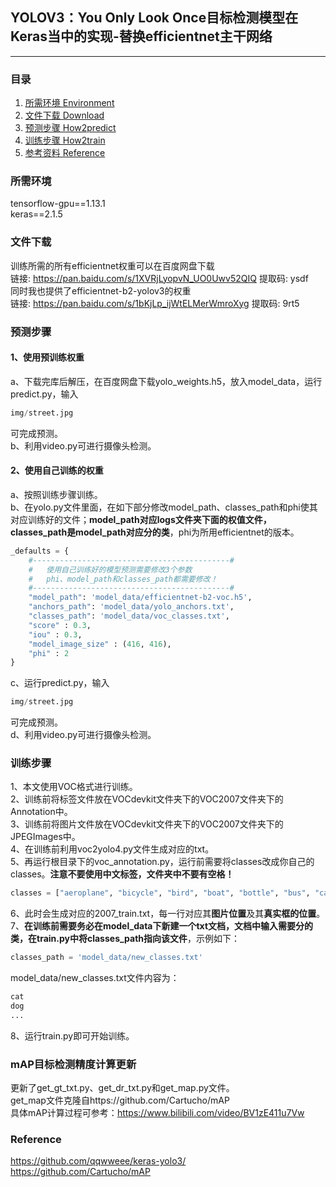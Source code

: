 ## YOLOV3：You Only Look Once目标检测模型在Keras当中的实现-替换efficientnet主干网络
---

### 目录
1. [所需环境 Environment](#所需环境)
2. [文件下载 Download](#文件下载)
3. [预测步骤 How2predict](#预测步骤)
4. [训练步骤 How2train](#训练步骤)
5. [参考资料 Reference](#Reference)

### 所需环境
tensorflow-gpu==1.13.1  
keras==2.1.5  

### 文件下载
训练所需的所有efficientnet权重可以在百度网盘下载  
链接: https://pan.baidu.com/s/1XVRjLyopvN_UO0Uwv52QIQ 提取码: ysdf  
同时我也提供了efficientnet-b2-yolov3的权重  
链接: https://pan.baidu.com/s/1bKjLp_ijWtELMerWmroXyg 提取码: 9rt5  

### 预测步骤
#### 1、使用预训练权重
a、下载完库后解压，在百度网盘下载yolo_weights.h5，放入model_data，运行predict.py，输入  
```python
img/street.jpg
```
可完成预测。  
b、利用video.py可进行摄像头检测。  
#### 2、使用自己训练的权重
a、按照训练步骤训练。  
b、在yolo.py文件里面，在如下部分修改model_path、classes_path和phi使其对应训练好的文件；**model_path对应logs文件夹下面的权值文件，classes_path是model_path对应分的类**，phi为所用efficientnet的版本。  
```python
_defaults = {
    #--------------------------------------------#
    #   使用自己训练好的模型预测需要修改3个参数
    #   phi、model_path和classes_path都需要修改！
    #--------------------------------------------#
    "model_path": 'model_data/efficientnet-b2-voc.h5',
    "anchors_path": 'model_data/yolo_anchors.txt',
    "classes_path": 'model_data/voc_classes.txt',
    "score" : 0.3,
    "iou" : 0.3,
    "model_image_size" : (416, 416),
    "phi" : 2
}

```
c、运行predict.py，输入  
```python
img/street.jpg
```
可完成预测。  
d、利用video.py可进行摄像头检测。  

### 训练步骤
1、本文使用VOC格式进行训练。  
2、训练前将标签文件放在VOCdevkit文件夹下的VOC2007文件夹下的Annotation中。  
3、训练前将图片文件放在VOCdevkit文件夹下的VOC2007文件夹下的JPEGImages中。  
4、在训练前利用voc2yolo4.py文件生成对应的txt。  
5、再运行根目录下的voc_annotation.py，运行前需要将classes改成你自己的classes。**注意不要使用中文标签，文件夹中不要有空格！**   
```python
classes = ["aeroplane", "bicycle", "bird", "boat", "bottle", "bus", "car", "cat", "chair", "cow", "diningtable", "dog", "horse", "motorbike", "person", "pottedplant", "sheep", "sofa", "train", "tvmonitor"]
```
6、此时会生成对应的2007_train.txt，每一行对应其**图片位置**及其**真实框的位置**。  
7、**在训练前需要务必在model_data下新建一个txt文档，文档中输入需要分的类，在train.py中将classes_path指向该文件**，示例如下：   
```python
classes_path = 'model_data/new_classes.txt'    
```
model_data/new_classes.txt文件内容为：   
```python
cat
dog
...
```
8、运行train.py即可开始训练。


### mAP目标检测精度计算更新
更新了get_gt_txt.py、get_dr_txt.py和get_map.py文件。  
get_map文件克隆自https://github.com/Cartucho/mAP  
具体mAP计算过程可参考：https://www.bilibili.com/video/BV1zE411u7Vw

### Reference
https://github.com/qqwweee/keras-yolo3/  
https://github.com/Cartucho/mAP
